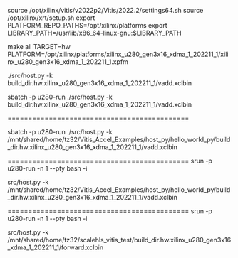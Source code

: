 source /opt/xilinx/vitis/v2022p2/Vitis/2022.2/settings64.sh
source /opt/xilinx/xrt/setup.sh
export PLATFORM_REPO_PATHS=/opt/xilinx/platforms
export LIBRARY_PATH=/usr/lib/x86_64-linux-gnu:$LIBRARY_PATH


make all TARGET=hw PLATFORM=/opt/xilinx/platforms/xilinx_u280_gen3x16_xdma_1_202211_1/xilinx_u280_gen3x16_xdma_1_202211_1.xpfm

./src/host.py -k build_dir.hw.xilinx_u280_gen3x16_xdma_1_202211_1/vadd.xclbin

sbatch -p u280-run ./src/host.py -k build_dir.hw.xilinx_u280_gen3x16_xdma_1_202211_1/vadd.xclbin

============================================

sbatch -p u280-run ./src/host.py -k /mnt/shared/home/tz32/Vitis_Accel_Examples/host_py/hello_world_py/build_dir.hw.xilinx_u280_gen3x16_xdma_1_202211_1/vadd.xclbin

============================================
srun -p u280-run -n 1 --pty bash -i

src/host.py -k /mnt/shared/home/tz32/Vitis_Accel_Examples/host_py/hello_world_py/build_dir.hw.xilinx_u280_gen3x16_xdma_1_202211_1/vadd.xclbin

============================================
srun -p u280-run -n 1 --pty bash -i

src/host.py -k /mnt/shared/home/tz32/scalehls_vitis_test/build_dir.hw.xilinx_u280_gen3x16_xdma_1_202211_1/forward.xclbin



